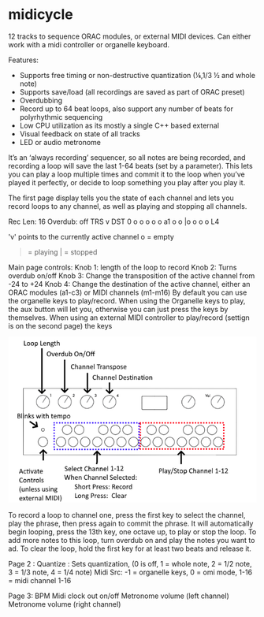 # midicycle
12 tracks to sequence ORAC modules, or external MIDI devices.
Can either work with a midi controller or organelle keyboard. 

Features:
 - Supports free timing or non-destructive quantization (¼,1/3 ½ and whole note)
 - Supports save/load (all recordings are saved as part of ORAC preset)
 - Overdubbing
 - Record up to 64 beat loops, also support any number of beats for polyrhythmic sequencing
 - Low CPU utilization as its mostly a single C++ based external
 - Visual feedback on state of all tracks 
 - LED or audio metronome 

It’s an ‘always recording’ sequencer, so all notes are being recorded, and recording a loop will save the last 1-64 beats (set by a parameter). This lets you can play a loop multiple times and commit it to the loop when you’ve played it perfectly, or decide to loop something you play after you play it.

The first page display tells you the state of each channel and lets you record loops to any channel, as well as playing and stopping all channels.

Rec Len:        16
Overdub:        off
TRS     v        DST
0    o o  o o o   a1
    o o |o o o o  L4

'v' points to the currently active channel
o = empty
> = playing
| = stopped

Main page controls:
Knob 1: length of the loop to record
Knob 2: Turns overdub on/off
Knob 3: Change the transposition of the active channel from -24 to +24
Knob 4: Change the destination of the active channel, either an ORAC modules (a1-c3) or MIDI channels (m1-m16)
By default you can use the organelle keys to play/record.
When using the Organelle keys to play, the aux button will let you, otherwise you can just press the keys by themselves.
When using an external MIDI controller to play/record (settign is on the second page) the keys 

![alt text](https://raw.githubusercontent.com/adbrant/midicycle/master/midicycle.png)

To record a loop to channel one, press the first key to select the channel, play the phrase, then press again to commit the phrase.
It will automatically begin looping, press the 13th key, one octave up, to play or stop the loop. 
To add more notes to this loop, turn overdub on and play the notes you want to ad.
To clear the loop, hold the first key for at least two beats and release it.

Page 2 :
Quantize : Sets quantization, (0 is off, 1 = whole note, 2 = 1/2 note, 3 = 1/3 note, 4 = 1/4 note)
Midi Src: -1 = organelle keys, 0 = omi mode, 1-16 = midi channel 1-16

Page 3:
BPM
Midi clock out on/off
Metronome volume (left channel)
Metronome volume (right channel)


